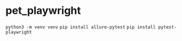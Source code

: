 # pet_playwright

`python3 -m venv venv`
`pip install allure-pytest`
`pip install pytest-playwright`
